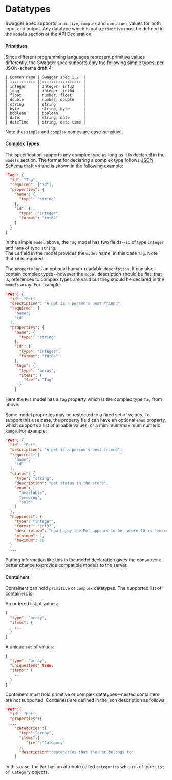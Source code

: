 Datatypes
==========

Swagger Spec supports `primitive`, `complex` and `container` values for both input and output.  Any datatype
which is not a `primitive` must be defined in the `models` section of the API Declaration.

#### Primitives

Since different programming languages represent primitive values differently, the Swagger spec supports only the following simple types, per JSON-schema draft 4:

```
| Common name | Swagger spec 1.2  |
|:----------- |:----------------- |
| integer     | integer, int32    |
| long        | integer, int64    |
| float       | number, float     |
| double      | number, double    |
| string      | string            |
| byte        | string, byte      |
| boolean     | boolean           |
| date        | string, date      |
| dateTime    | string, date-time |

```

Note that `simple` and `complex` names are case-sensitive.

#### Complex Types

The specification supports any complex type as long as it is declared in the `models` section.  The format
for declaring a complex type follows [JSON Schema draft v4](http://json-schema.org/) and is shown in the following example:

```json
"Tag": {
  "id": "Tag",
  "required": ["id"],
  "properties": {
    "name": {
      "type": "string"
    },
    "id": {
      "type": "integer",
      "format": "int64"
    }
  }
}
```

In the simple `model` above, the `Tag` model has two fields--`id` of type `integer` and `name` of type `string`.  
The `id` field in the model provides the `model` name, in this case `Tag`.  Note that `id` is required.

The `property` has an optional human-readable `description`.  It can also contain complex types--however
the `model` description should be flat: that is, references to complex types are valid but 
they should be declared in the `models` array.  For example:

```json
"Pet": {
  "id": "Pet",
  "description": "A pet is a person's best friend",
  "required": [
    "name",
    "id"
  ],
  "properties": {
    "name": {
      "type": "string"
    },
    "id": {
      "type": "integer",
      "format": "int64"
    },
    "tags": {
      "type": "array",
      "items": {
        "$ref": "Tag"
      }
    }
```

Here the `Pet` model has a `tag` property which is the complex type `Tag` from above.  

Some model properties may be restricted to a fixed set of values.  To support this use
case, the property field can have an optional `enum` property, which supports a list of alloable values, or a mimimum/maximum numeric `Range`.  For example:

```json
"Pet": {
  "id": "Pet",
  "description": "A pet is a person's best friend",
  "required": [
    "name",
    "id"
  ],
  "status": {
    "type": "string",
    "description": "pet status in the store",
    "enum": [
      "available",
      "pending",
      "sold"
    ]
  },
  "happiness": {
    "type": "integer",
    "format": "int32",
    "description": "how happy the Pet appears to be, where 10 is 'extremely happy'",
    "minimum": 1,
    "maximum": 10
  }
  ...

```

Putting information like this in the model declaration gives the consumer a better chance
to provide compatible models to the server.

#### Containers

Containers can hold `primitive` or `complex` datatypes.  The supported list of containers is:

An ordered list of values:

```json
{
  "type": "array",
  "items": {
    ...
  }
}
```

A unique `set` of values:

```json
{
  "type": "array",
  "uniqueItems" true,
  "items": {
    ...
  }
}
```

Containers must hold primitive or complex datatypes--nested containers are not supported.  Containers are defined in the json description as follows:

```json
"Pet":{
  "id": "Pet",
  "properties":{
  ...
    "categories":{
      "type":"array",
      "items":{
         "$ref":"Category"
      },
      "description":"categories that the Pet belongs to"
    }
```

In this case, the `Pet` has an attribute called `categories` which is of type `List of Category` objects.